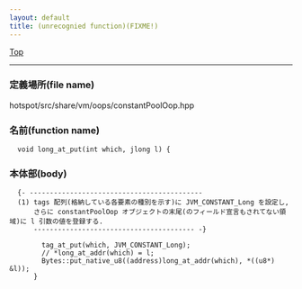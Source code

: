 ```yaml
---
layout: default
title: (unrecognied function)(FIXME!)
---
```

[Top](../index.html)

--- 
### 定義場所(file name)
hotspot/src/share/vm/oops/constantPoolOop.hpp

### 名前(function name)
```
  void long_at_put(int which, jlong l) {
```

### 本体部(body)
```
  {- -------------------------------------------
  (1) tags 配列(格納している各要素の種別を示す)に JVM_CONSTANT_Long を設定し, 
      さらに constantPoolOop オブジェクトの末尾(のフィールド宣言もされてない領域)に l 引数の値を登録する.
      ---------------------------------------- -}

	    tag_at_put(which, JVM_CONSTANT_Long);
	    // *long_at_addr(which) = l;
	    Bytes::put_native_u8((address)long_at_addr(which), *((u8*) &l));
	  }
	
```


